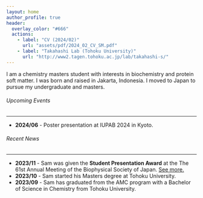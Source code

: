 ```yaml
---
layout: home
author_profile: true
header:
  overlay_color: "#666"
  actions:
    - label: "CV (2024/02)"
      url: "assets/pdf/2024_02_CV_SM.pdf"
    - label: "Takahashi Lab (Tohoku University)"
      url: "http://www2.tagen.tohoku.ac.jp/lab/takahashi-s/"
---
```


I am a chemistry masters student with interests in biochemistry and protein soft matter. I was born and raised in Jakarta, Indonesia. I moved to Japan to pursue my undergraduate and masters.

###### Upcoming Events
---
- **2024/06** - Poster presentation at IUPAB 2024 in Kyoto.


###### Recent News
---
- **2023/11** - Sam was given the **Student Presentation Award** at the The 61st Annual Meeting of the Biophysical Society of Japan. [See more.](https://www.biophys.jp/ann/ann01_13.html)
- **2023/10** - Sam started his Masters degree at Tohoku University.
- **2023/09** - Sam has graduated from the AMC program with a Bachelor of Science in Chemistry from Tohoku University.

